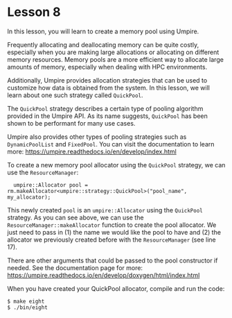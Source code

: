 # Lesson 8

In this lesson, you will learn to create a memory pool using Umpire.

Frequently allocating and deallocating memory can be quite costly, especially when you are making large allocations or allocating on different memory resources. 
Memory pools are a more efficient way to allocate large amounts of memory, especially when dealing with HPC environments.

Additionally, Umpire provides allocation strategies that can be used to customize how data is obtained from the system.
In this lesson, we will learn about one such strategy called `QuickPool`. 

The `QuickPool` strategy describes a certain type of pooling algorithm provided in the Umpire API. 
As its name suggests, `QuickPool` has been shown to be performant for many use cases. 

Umpire also provides other types of pooling strategies such as `DynamicPoolList` and `FixedPool`. 
You can visit the documentation to learn more: https://umpire.readthedocs.io/en/develop/index.html 

To create a new memory pool allocator using the `QuickPool` strategy, we can use the `ResourceManager`:
```
  umpire::Allocator pool = rm.makeAllocator<umpire::strategy::QuickPool>("pool_name", my_allocator);
```

This newly created `pool` is an `umpire::Allocator` using the `QuickPool` strategy. As you can see above, we can use the `ResourceManager::makeAllocator` function to create the pool allocator. We just need to pass in (1) the name we would like the pool to have and (2) the allocator we previously created before with the `ResourceManager` (see line 17).

There are other arguments that could be passed to the pool constructor if needed. See the documentation page for more: https://umpire.readthedocs.io/en/develop/doxygen/html/index.html

When you have created your QuickPool allocator, compile and run the code:
```
$ make eight
$ ./bin/eight
```
